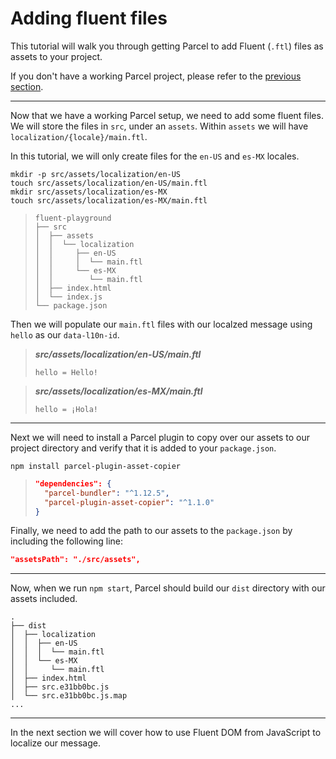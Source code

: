 # Adding fluent files

This tutorial will walk you through getting Parcel to add Fluent (`.ftl`) files as assets to your project.

If you don't have a working Parcel project, please refer to the [previous section](./project-setup.md).

---

Now that we have a working Parcel setup, we need to add some fluent files. We will store the files in `src`, under an `assets`. Within `assets` we will have `localization/{locale}/main.ftl`.

In this tutorial, we will only create files for the `en-US` and `es-MX` locales.

```
mkdir -p src/assets/localization/en-US
touch src/assets/localization/en-US/main.ftl
mkdir src/assets/localization/es-MX
touch src/assets/localization/es-MX/main.ftl
```
> ```
> fluent-playground
> ├── src
> │  ├── assets
> │  │  └── localization
> │  │     ├── en-US
> │  │     │  └── main.ftl
> │  │     └── es-MX
> │  │        └── main.ftl
> │  ├── index.html
> │  └── index.js
> └── package.json
> ```

Then we will populate our `main.ftl` files with our localzed message using `hello` as our `data-l10n-id`.

> **_src/assets/localization/en-US/main.ftl_**
> ```
> hello = Hello!
> ```

> **_src/assets/localization/es-MX/main.ftl_**
> ```
> hello = ¡Hola!
> ```

---

Next we will need to install a Parcel plugin to copy over our assets to our project directory and verify that it is added to your `package.json`.

```
npm install parcel-plugin-asset-copier
```
> ```json
> "dependencies": {
>   "parcel-bundler": "^1.12.5",
>   "parcel-plugin-asset-copier": "^1.1.0"
> }
> ```

Finally, we need to add the path to our assets to the `package.json` by including the following line:

```json
"assetsPath": "./src/assets",
```

---

Now, when we run `npm start`, Parcel should build our `dist` directory with our assets included.

```
.
├── dist
│  ├── localization
│  │  ├── en-US
│  │  │  └── main.ftl
│  │  └── es-MX
│  │     └── main.ftl
│  ├── index.html
│  ├── src.e31bb0bc.js
│  └── src.e31bb0bc.js.map
...
```

---

In the next section we will cover how to use Fluent DOM from JavaScript to localize our message.